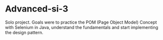 # Advanced-si-3



Solo project. Goals were to practice the POM (Page Object Model) Concept with Selenium in Java, understand the fundamentals and start implementing the design pattern.
